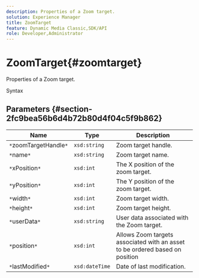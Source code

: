 ```yaml
---
description: Properties of a Zoom target.
solution: Experience Manager
title: ZoomTarget
feature: Dynamic Media Classic,SDK/API
role: Developer,Administrator
---
```


# ZoomTarget{#zoomtarget}

Properties of a Zoom target.

 Syntax 

## Parameters {#section-2fc9bea56b6d4b72b80d4f04c5f9b862}

|  Name  | Type  | Description  |
|---|---|---|
|  `*`zoomTargetHandle`*`  | `xsd:string`  | Zoom target handle.  |
|  `*`name`*`  | `xsd:string`  | Zoom target name.  |
|  `*`xPosition`*`  | `xsd:int`  | The X position of the zoom target.  |
|  `*`yPosition`*`  | `xsd:int`  | The Y position of the zoom target.  |
|  `*`width`*`  | `xsd:int`  | Zoom target width.  |
|  `*`height`*`  | `xsd:int`  | Zoom target height.  |
|  `*`userData`*`  | `xsd:string`  | User data associated with the Zoom target.  |
|  `*`position`*`  | `xsd:int`  | Allows Zoom targets associated with an asset to be ordered based on position  |
|  `*`lastModified`*`  | `xsd:dateTime`  | Date of last modification.  |


